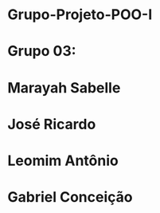 ﻿# Grupo-Projeto-POO-I

# Grupo 03: 
# Marayah Sabelle
# José Ricardo
# Leomim Antônio
# Gabriel Conceição

